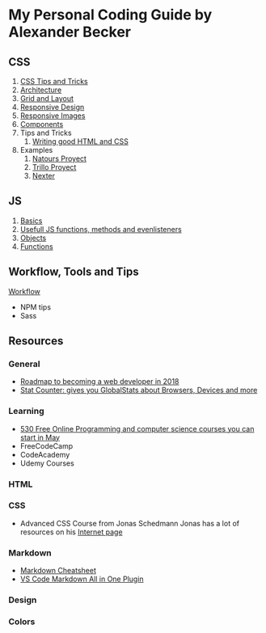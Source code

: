 # My Personal Coding Guide by Alexander Becker

## CSS

1. [CSS Tips and Tricks](css/css-tips.md)
2. [Architecture](css/css-architecture.md)
3. [Grid and Layout](css/grid-and-layout.md)
4. [Responsive Design](css/responsive-design.md)
5. [Responsive Images](css/responsive-img.md)
6. [Components](css/components.md)
7. Tips and Tricks
    1. [Writing good HTML and CSS](css/writing-good-html-css.md)
8. Examples
    1. [Natours Proyect](https://natours.netlify.com/)
    2. [Trillo Proyect](http://trillo.netlify.com/)
    3. [Nexter](https://nexter.netlify.com/)

## JS

1. [Basics](js/js_basics.md)
2. [Usefull JS functions, methods and evenlisteners](js/usefull-js-functions.md)
3. [Objects](js/js-objects.md)
4. [Functions](js/js-functions.md)

## Workflow, Tools and Tips
[Workflow](\workflow.md)
* NPM tips
* Sass

## Resources

### General
* [Roadmap to becoming a web developer in 2018](https://github.com/kamranahmedse/developer-roadmap)
* [Stat Counter: gives you GlobalStats about Browsers, Devices and more](http://gs.statcounter.com/)

### Learning
* [530 Free Online Programming and computer science courses you can start in May](https://medium.freecodecamp.org/530-free-online-programming-computer-science-courses-you-can-start-in-may-5e82f5307867)
* FreeCodeCamp
* CodeAcademy
* Udemy Courses

### HTML

### CSS
* Advanced CSS Course from Jonas Schedmann
Jonas has a lot of  resources on his [Internet page](http://codingheroes.io/resources/) 

### Markdown
* [Markdown Cheatsheet](https://github.com/adam-p/markdown-here/wiki/Markdown-Cheatsheet)
* [VS Code Markdown All in One Plugin](https://github.com/neilsustc/vscode-markdown)

### Design

### Colors
